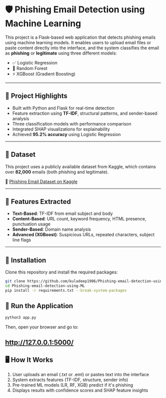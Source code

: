 # 🛡️ Phishing Email Detection using Machine Learning

This project is a Flask-based web application that detects phishing emails using machine learning models. It enables users to upload email files or paste content directly into the interface, and the system classifies the email as **phishing** or **legitimate** using three different models:

- ✅ Logistic Regression  
- 🌲 Random Forest  
- ⚡ XGBoost (Gradient Boosting)

---

## 📌 Project Highlights

- Built with Python and Flask for real-time detection
- Feature extraction using **TF-IDF**, structural patterns, and sender-based analysis
- Three classification models with performance comparison
- Integrated SHAP visualizations for explainability
- Achieved **95.2% accuracy** using Logistic Regression

---

## 📂 Dataset

This project uses a publicly available dataset from Kaggle, which contains over **82,000** emails (both phishing and legitimate).

🔗 [Phishing Email Dataset on Kaggle](https://www.kaggle.com/datasets/naserabdullahalam/phishing-email-dataset/data)


---

## 🧪 Features Extracted

- **Text-Based**: TF-IDF from email subject and body
- **Content-Based**: URL count, keyword frequency, HTML presence, punctuation usage
- **Sender-Based**: Domain name analysis
- **Advanced (XGBoost)**: Suspicious URLs, repeated characters, subject line flags

---

## 🚀 Installation

Clone this repository and install the required packages:

```bash
git clone https://github.com/kuladeep1906/Phishing-email-detection-using-ML.git
cd Phishing-email-detection-using-ML
pip install -r requirements.txt --break-system-packages
```

## 🧠 Run the Application
```bash
python3 app.py
```
Then, open your browser and go to:

http://127.0.0.1:5000/
---

## 🖥️ How It Works

1. User uploads an email (.txt or .eml) or pastes text into the interface
2. System extracts features (TF-IDF, structure, sender info)
3. Pre-trained ML models (LR, RF, XGB) predict if it's phishing
4. Displays results with confidence scores and SHAP feature insights
